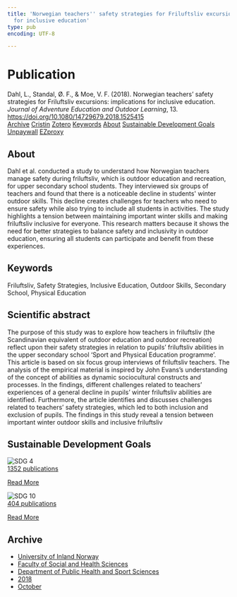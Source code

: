 ```yaml
---
title: 'Norwegian teachers'' safety strategies for Friluftsliv excursions: implications
  for inclusive education'
type: pub
encoding: UTF-8

---
```

<h1>Publication</h1>
<article id="csl-bib-container-EXQ7W6RS" class="csl-bib-container">
  <div class="csl-bib-body"> <div class="csl-entry">Dahl, L., Standal, Ø. F., &#38; Moe, V. F. (2018). Norwegian teachers’ safety strategies for Friluftsliv excursions: implications for inclusive education. <i>Journal of Adventure Education and Outdoor Learning</i>, 13. <a href="https://doi.org/10.1080/14729679.2018.1525415">https://doi.org/10.1080/14729679.2018.1525415</a></div> </div>
  <div class="csl-bib-buttons">
    <a href="#taxonomy-article-EXQ7W6RS" alt="archive" class="csl-bib-button">Archive</a>
    <a href="https://app.cristin.no/results/show.jsf?id=1622303" alt="Cristin" class="csl-bib-button">Cristin</a>
    <a href="http://zotero.org/groups/5881554/items/EXQ7W6RS" alt="Zotero" class="csl-bib-button">Zotero</a>
    <a href="#keywords-article-EXQ7W6RS" alt="keywords" class="csl-bib-button">Keywords</a>
    <a href="#about-article-EXQ7W6RS" alt="about_pub" class="csl-bib-button">About</a>
    <a href="#sdg-article-EXQ7W6RS" alt="sdg" class="csl-bib-button">Sustainable Development Goals</a>
    <a href="https://doi.org/10.1080/14729679.2018.1525415" alt="Unpaywall" class="csl-bib-button">Unpaywall</a>
    <a href="https://doi.org/10.1080/14729679.2018.1525415" alt="EZproxy" class="csl-bib-button">EZproxy</a>
  </div>
  <div id="csl-bib-meta-container-EXQ7W6RS"></div>
</article>
<div id="csl-bib-meta-EXQ7W6RS" class="csl-bib-meta">
  <article id="about-article-EXQ7W6RS" class="about_pub-article">
    <h1>About</h1>
    Dahl et al. conducted a study to understand how Norwegian teachers manage safety during friluftsliv, which is outdoor education and recreation, for upper secondary school students. They interviewed six groups of teachers and found that there is a noticeable decline in students' winter outdoor skills. This decline creates challenges for teachers who need to ensure safety while also trying to include all students in activities. The study highlights a tension between maintaining important winter skills and making friluftsliv inclusive for everyone. This research matters because it shows the need for better strategies to balance safety and inclusivity in outdoor education, ensuring all students can participate and benefit from these experiences.
  </article>
  <article id="keywords-article-EXQ7W6RS" class="keywords-article">
    <h1>Keywords</h1>
    Friluftsliv, Safety Strategies, Inclusive Education, Outdoor Skills, Secondary School, Physical Education
  </article>
  <article id="abstract-article-EXQ7W6RS" class="abstract-article">
    <h1>Scientific abstract</h1>
    The purpose of this study was to explore how teachers in friluftsliv (the Scandinavian equivalent of outdoor education and outdoor recreation) reflect upon their safety strategies in relation to pupils’ friluftsliv abilities in the upper secondary school ‘Sport and Physical Education programme’. This article is based on six focus group interviews of friluftsliv teachers. The analysis of the empirical material is inspired by John Evans’s understanding of the concept of abilities as dynamic sociocultural constructs and processes. In the findings, different challenges related to teachers’ experiences of a general decline in pupils’ winter friluftsliv abilities are identified. Furthermore, the article identifies and discusses challenges related to teachers’ safety strategies, which led to both inclusion and exclusion of pupils. The findings in this study reveal a tension between important winter outdoor skills and inclusive friluftsliv
  </article>
  <article id="sdg-article-EXQ7W6RS" class="sdg-article">
    <h1>Sustainable Development Goals</h1>
    <div class="sdg-container"><div id="sdg4" class="sdg">
        <img src="{{< params subfolder >}}images/sdg/sdg04_en.png" class="image" alt="SDG 4">
        <div class="sdg-overlay">
          <a href="{{< params subfolder >}}en/archive/?sdg=4#archive" class="sdg-publication-count"><span>1352</span> publications</a>
          <p><a href="https://sdgs.un.org/goals/goal4" class="sdg-read-more">Read More</a></p>
        </div>
      </div> <div id="sdg10" class="sdg">
        <img src="{{< params subfolder >}}images/sdg/sdg10_en.png" class="image" alt="SDG 10">
        <div class="sdg-overlay">
          <a href="{{< params subfolder >}}en/archive/?sdg=10#archive" class="sdg-publication-count"><span>404</span> publications</a>
          <p><a href="https://sdgs.un.org/goals/goal10" class="sdg-read-more">Read More</a></p>
        </div>
      </div></div>
  </article>
  <article id="taxonomy-article-EXQ7W6RS" class="taxonomy-article">
    <h1>Archive</h1>
    <ul>
      <li><a href="{{< params subfolder >}}en/archive/?key=3DCRN523">University of Inland Norway</a></li>
      <li><a href="{{< params subfolder >}}en/archive/?key=IDKFS3MX">Faculty of Social and Health Sciences</a></li>
      <li><a href="{{< params subfolder >}}en/archive/?key=FJXE3Z8X">Department of Public Health and Sport Sciences</a></li>
      <li><a href="{{< params subfolder >}}en/archive/?key=H5P87HVL">2018</a></li>
      <li><a href="{{< params subfolder >}}en/archive/?key=2ZZMV23M">October</a></li>
    </ul>
  </article>
</div>
